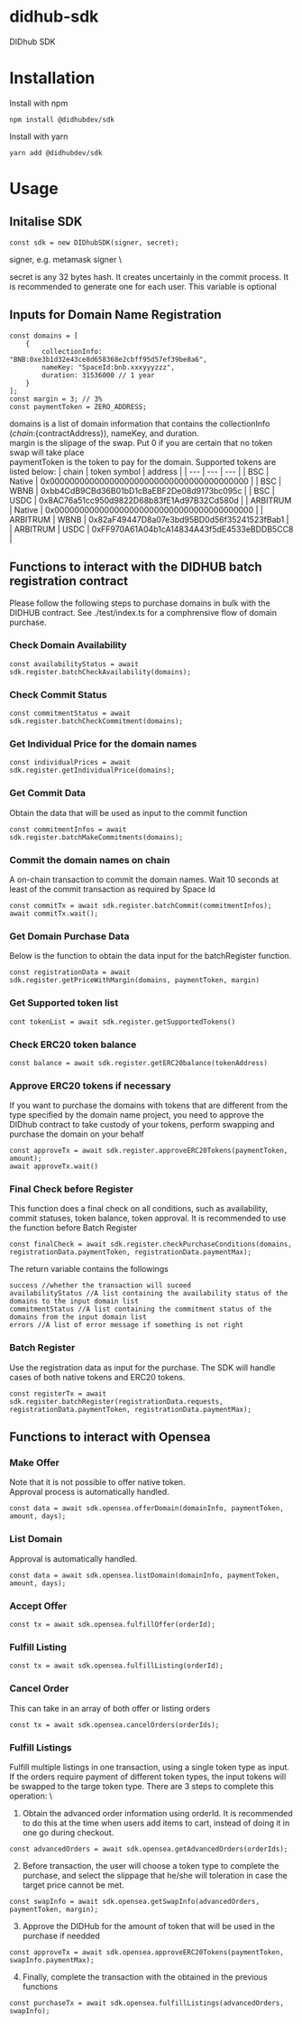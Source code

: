 # didhub-sdk
DIDhub SDK

# Installation
Install with npm
```
npm install @didhubdev/sdk
```

Install with yarn
```
yarn add @didhubdev/sdk
```

# Usage

## Initalise SDK
```
const sdk = new DIDhubSDK(signer, secret);
```
signer, e.g. metamask signer \

secret is any 32 bytes hash. It creates uncertainly in the commit process. It is recommended to generate one for each user. This variable is optional

## Inputs for Domain Name Registration
```
const domains = [
    {
        collectionInfo: "BNB:0xe3b1d32e43ce8d658368e2cbff95d57ef39be8a6",
        nameKey: "SpaceId:bnb.xxxyyyzzz",
        duration: 31536000 // 1 year
    }
];
const margin = 3; // 3%
const paymentToken = ZERO_ADDRESS;
```
domains is a list of domain information that contains the collectionInfo (${chain}:${contractAddress}),  nameKey, and duration. \
margin is the slipage of the swap. Put 0 if you are certain that no token swap will take place \
paymentToken is the token to pay for the domain. Supported tokens are listed below:
| chain | token symbol | address |
| --- | --- | --- |
| BSC | Native | 0x0000000000000000000000000000000000000000 |
| BSC | WBNB | 0xbb4CdB9CBd36B01bD1cBaEBF2De08d9173bc095c |
| BSC | USDC | 0x8AC76a51cc950d9822D68b83fE1Ad97B32Cd580d |
| ARBITRUM | Native | 0x0000000000000000000000000000000000000000 |
| ARBITRUM | WBNB | 0x82aF49447D8a07e3bd95BD0d56f35241523fBab1 |
| ARBITRUM | USDC | 0xFF970A61A04b1cA14834A43f5dE4533eBDDB5CC8 |

## Functions to interact with the DIDHUB batch registration contract

Please follow the following steps to purchase domains in bulk with the DIDHUB contract. See ./test/index.ts for a comphrensive flow of domain purchase.

### Check Domain Availability
```
const availabilityStatus = await sdk.register.batchCheckAvailability(domains);
```

### Check Commit Status
```
const commitmentStatus = await sdk.register.batchCheckCommitment(domains);
```

### Get Individual Price for the domain names
```
const individualPrices = await sdk.register.getIndividualPrice(domains);
```

### Get Commit Data 
Obtain the data that will be used as input to the commit function
```
const commitmentInfos = await sdk.register.batchMakeCommitments(domains);
```

### Commit the domain names on chain
A on-chain transaction to commit the domain names. Wait 10 seconds at least of the commit transaction as required by Space Id
```
const commitTx = await sdk.register.batchCommit(commitmentInfos);
await commitTx.wait();
```

### Get Domain Purchase Data
Below is the function to obtain the data input for the batchRegister function.
```
const registrationData = await sdk.register.getPriceWithMargin(domains, paymentToken, margin)
```

### Get Supported token list
```
cont tokenList = await sdk.register.getSupportedTokens()
```

### Check ERC20 token balance
```
const balance = await sdk.register.getERC20balance(tokenAddress)
```

### Approve ERC20 tokens if necessary
If you want to purchase the domains with tokens that are different from the type specified by the domain name project, you need to approve the DIDhub contract to take custody of your tokens, perform swapping and purchase the domain on your behalf
```
const approveTx = await sdk.register.approveERC20Tokens(paymentToken, amount);
await approveTx.wait()
```

### Final Check before Register
This function does a final check on all conditions, such as availability, commit statuses, token balance, token approval. It is recommended to use the function before Batch Register
```
const finalCheck = await sdk.register.checkPurchaseConditions(domains, registrationData.paymentToken, registrationData.paymentMax);
```
The return variable contains the followings
```
success //whether the transaction will suceed
availabilityStatus //A list containing the availability status of the domains to the input domain list
commitmentStatus //A list containing the commitment status of the domains from the input domain list
errors //A list of error message if something is not right
```

### Batch Register
Use the registration data as input for the purchase. The SDK will handle cases of both native tokens and ERC20 tokens.
```
const registerTx = await sdk.register.batchRegister(registrationData.requests, registrationData.paymentToken, registrationData.paymentMax);
```

## Functions to interact with Opensea


### Make Offer
Note that it is not possible to offer native token. \
Approval process is automatically handled.
```
const data = await sdk.opensea.offerDomain(domainInfo, paymentToken, amount, days);
```

### List Domain
Approval is automatically handled.
```
const data = await sdk.opensea.listDomain(domainInfo, paymentToken, amount, days);
```

### Accept Offer
```
const tx = await sdk.opensea.fulfillOffer(orderId);
```

### Fulfill Listing
```
const tx = await sdk.opensea.fulfillListing(orderId);
```

### Cancel Order
This can take in an array of both offer or listing orders
```
const tx = await sdk.opensea.cancelOrders(orderIds);
```

### Fulfill Listings
Fulfill multiple listings in one transaction, using a single token type as input. If the orders require payment of different token types, the input tokens will be swapped to the targe token type. There are 3 steps to complete this operation: \

1. Obtain the advanced order information using orderId. It is recommended to do this at the time when users add items to cart, instead of doing it in one go during checkout.
```
const advancedOrders = await sdk.opensea.getAdvancedOrders(orderIds);
```
2. Before transaction, the user will choose a token type to complete the purchase, and select the slippage that he/she will toleration in case the target price cannot be met.
```
const swapInfo = await sdk.opensea.getSwapInfo(advancedOrders, paymentToken, margin);
```
3. Approve the DIDHub for the amount of token that will be used in the purchase if needded
```
const approveTx = await sdk.opensea.approveERC20Tokens(paymentToken, swapInfo.paymentMax);
```
4. Finally, complete the transaction with the obtained in the previous functions
```
const purchaseTx = await sdk.opensea.fulfillListings(advancedOrders, swapInfo);
```